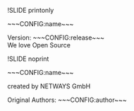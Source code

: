 !SLIDE printonly

<div class="title-page">
    <div class="title-logo"></div>
    <div class="title-name"><p>~~~CONFIG:name~~~</p>
    <div class="title-release">Version: ~~~CONFIG:release~~~</div>
    <div class="title-footer">We love Open Source</div>
    </div>
</div>


!SLIDE noprint

<div class="title-name"><p>~~~CONFIG:name~~~</p></div>
<div class="title-location"><p>created by NETWAYS GmbH</p></div>
<div class="title-author"><p>Original Authors: ~~~CONFIG:author~~~</p></div>

